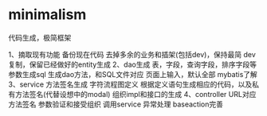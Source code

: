 # minimalism
代码生成，极简框架

1、摘取现有功能
备份现在代码
去掉多余的业务和插架(包括dev)，保持最简
dev复制，保留已经做好的entity生成
2、dao生成
表，字段，查询字段，排序字段等参数生成sql
生成dao方法，和SQL文件对应
页面上输入，默认全部
mybatis了解
3、service
方法签名生成
字符流程图定义
根据定义语句生成相应的代码，以及私有方法签名(代替设想中的modal)
组织impl和接口的生成
4、controller
URL对应方法签名
参数验证和接受组织
调用service
异常处理
baseaction完善
